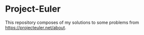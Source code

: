 # Project-Euler

This repository composes of my solutions to some problems from https://projecteuler.net/about.
